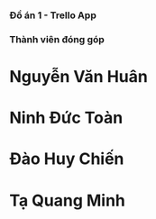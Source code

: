 ### Đồ án 1 - Trello App

### Thành viên đóng góp
  # Nguyễn Văn Huân
  # Ninh Đức Toàn
  # Đào Huy Chiến
  # Tạ Quang Minh
